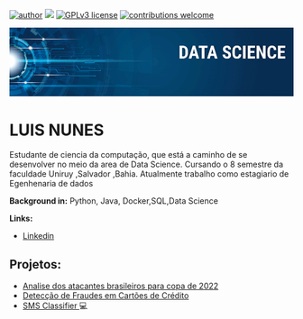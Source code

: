 [![author](https://img.shields.io/badge/name-Luis%20Nunes-red)](https://www.linkedin.com/in/luisnunes30) [![](https://img.shields.io/badge/python-3.7+-blue.svg)](https://www.python.org/downloads/release/python-365/) [![GPLv3 license](https://img.shields.io/badge/License-GPLv3-blue.svg)](http://perso.crans.org/besson/LICENSE.html) [![contributions welcome](https://img.shields.io/badge/contributions-welcome-brightgreen.svg?style=flat)](https://github.com/carlosfab/data_science/issues)

<p align="center">
  <img src="banner.png" >
</p>

# LUIS NUNES

Estudante de ciencia da computação, que está a caminho de se desenvolver no meio da area de Data Science. Cursando o 8 semestre da faculdade Uniruy ,Salvador ,Bahia.
Atualmente trabalho como estagiario de Egenhenaria de dados

**Background in:** Python, Java, Docker,SQL,Data Science


**Links:**
* [Linkedin](https://www.linkedin.com/in/luisnunes30/)



## Projetos:

- [Analise dos atacantes brasileiros para copa de 2022](https://github.com/LuisNunes301/analys-player-brasil)
- [Detecção de Fraudes em Cartões de Crédito](https://github.com/LuisNunes301/Credit-Card-Fraud-Detection)
- [SMS Classifier ](https://github.com/LuisNunes301/SMS-Spam-Classifier.git) 💻
